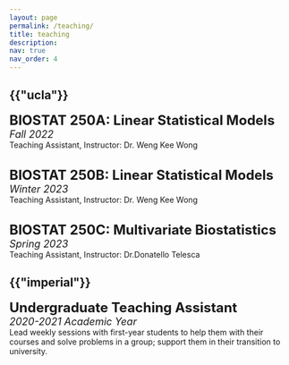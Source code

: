```yaml
---
layout: page
permalink: /teaching/
title: teaching
description:
nav: true
nav_order: 4
---
```

<div class="teaching">
<h2 class="category">{{"ucla"}}</h2>
<font size="+2"><strong>BIOSTAT 250A: Linear Statistical Models</strong></font> <br />
<font size="+1"><em>Fall 2022</em></font> <br />
Teaching Assistant, Instructor: Dr. Weng Kee Wong<br /><br />

<font size="+2"><strong>BIOSTAT 250B: Linear Statistical Models</strong></font> <br />
<font size="+1"><em>Winter 2023</em></font> <br />
Teaching Assistant, Instructor: Dr. Weng Kee Wong<br /><br />

<font size="+2"><strong>BIOSTAT 250C: Multivariate Biostatistics</strong></font> <br />
<font size="+1"><em>Spring 2023</em></font> <br />
Teaching Assistant, Instructor: Dr.Donatello Telesca



<h2 class="category">{{"imperial"}}</h2>
<font size="+2"><strong>Undergraduate Teaching Assistant</strong></font> <br />
<font size="+1"><em>2020-2021 Academic Year</em></font> <br />
Lead weekly sessions with first-year students to help them with their courses and solve problems in a group; support them in their transition to university.


</div>
